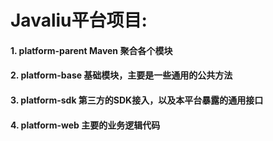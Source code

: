 # Javaliu平台项目:
#### 1. platform-parent  Maven 聚合各个模块
#### 2. platform-base    基础模块，主要是一些通用的公共方法
#### 3. platform-sdk     第三方的SDK接入，以及本平台暴露的通用接口
#### 4. platform-web     主要的业务逻辑代码
